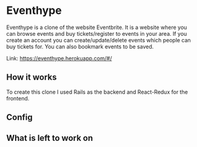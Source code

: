 # Eventhype

Eventhype is a clone of the website Eventbrite. It is a website where you can browse events and buy tickets/register to events in your area. If you create an account you can create/update/delete events which people can buy tickets for. You can also bookmark events to be saved. 

Link: https://eventhype.herokuapp.com/#/

## How it works 
To create this clone I used Rails as the backend and React-Redux for the frontend. 

## Config

## What is left to work on


